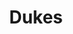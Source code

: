 ---
ee_id: '4404'
site: '1'
type: '2'
long_id: 2018-016 Dukes
url: 2018-016-dukes
year: '2018'
medium: Inkjet on canvas (x3)
commission:
add_credit:
dims: 108 x 36 in
pitch:
ps:
live_url:
related:
title: Dukes
youtube:
imgs: dukes-2018-016-database-dt--ViKY.jpg
subheading:
year2: '2018'
download:
add_credits:
related_code:
! '':
layout: things-i-made
---